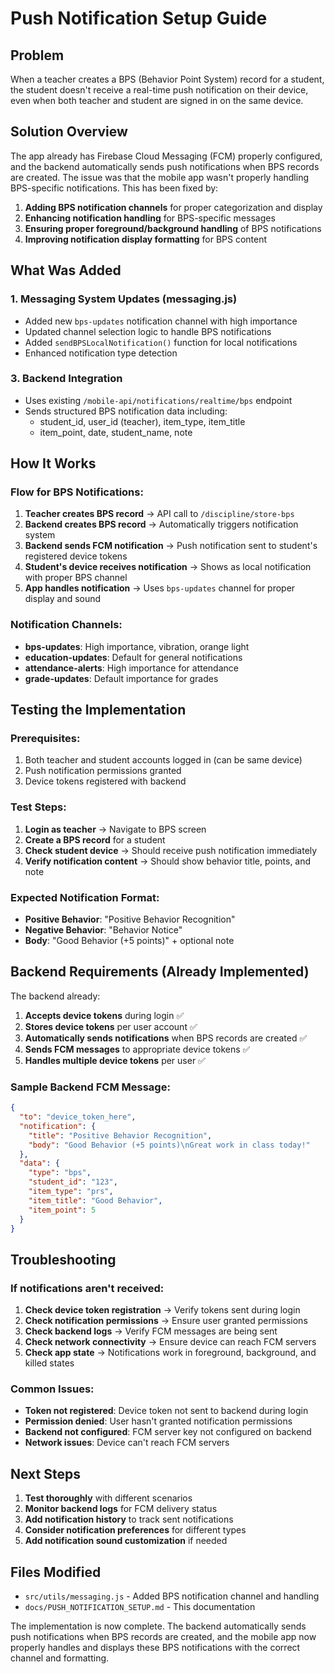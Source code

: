 # Push Notification Setup Guide

## Problem

When a teacher creates a BPS (Behavior Point System) record for a student, the student doesn't receive a real-time push notification on their device, even when both teacher and student are signed in on the same device.

## Solution Overview

The app already has Firebase Cloud Messaging (FCM) properly configured, and the backend automatically sends push notifications when BPS records are created. The issue was that the mobile app wasn't properly handling BPS-specific notifications. This has been fixed by:

1. **Adding BPS notification channels** for proper categorization and display
2. **Enhancing notification handling** for BPS-specific messages
3. **Ensuring proper foreground/background handling** of BPS notifications
4. **Improving notification display formatting** for BPS content

## What Was Added

### 1. Messaging System Updates (messaging.js)

- Added new `bps-updates` notification channel with high importance
- Updated channel selection logic to handle BPS notifications
- Added `sendBPSLocalNotification()` function for local notifications
- Enhanced notification type detection

### 3. Backend Integration

- Uses existing `/mobile-api/notifications/realtime/bps` endpoint
- Sends structured BPS notification data including:
  - student_id, user_id (teacher), item_type, item_title
  - item_point, date, student_name, note

## How It Works

### Flow for BPS Notifications:

1. **Teacher creates BPS record** → API call to `/discipline/store-bps`
2. **Backend creates BPS record** → Automatically triggers notification system
3. **Backend sends FCM notification** → Push notification sent to student's registered device tokens
4. **Student's device receives notification** → Shows as local notification with proper BPS channel
5. **App handles notification** → Uses `bps-updates` channel for proper display and sound

### Notification Channels:

- **bps-updates**: High importance, vibration, orange light
- **education-updates**: Default for general notifications
- **attendance-alerts**: High importance for attendance
- **grade-updates**: Default importance for grades

## Testing the Implementation

### Prerequisites:

1. Both teacher and student accounts logged in (can be same device)
2. Push notification permissions granted
3. Device tokens registered with backend

### Test Steps:

1. **Login as teacher** → Navigate to BPS screen
2. **Create a BPS record** for a student
3. **Check student device** → Should receive push notification immediately
4. **Verify notification content** → Should show behavior title, points, and note

### Expected Notification Format:

- **Positive Behavior**: "Positive Behavior Recognition"
- **Negative Behavior**: "Behavior Notice"
- **Body**: "Good Behavior (+5 points)" + optional note

## Backend Requirements (Already Implemented)

The backend already:

1. **Accepts device tokens** during login ✅
2. **Stores device tokens** per user account ✅
3. **Automatically sends notifications** when BPS records are created ✅
4. **Sends FCM messages** to appropriate device tokens ✅
5. **Handles multiple device tokens** per user ✅

### Sample Backend FCM Message:

```json
{
  "to": "device_token_here",
  "notification": {
    "title": "Positive Behavior Recognition",
    "body": "Good Behavior (+5 points)\nGreat work in class today!"
  },
  "data": {
    "type": "bps",
    "student_id": "123",
    "item_type": "prs",
    "item_title": "Good Behavior",
    "item_point": 5
  }
}
```

## Troubleshooting

### If notifications aren't received:

1. **Check device token registration** → Verify tokens sent during login
2. **Check notification permissions** → Ensure user granted permissions
3. **Check backend logs** → Verify FCM messages are being sent
4. **Check network connectivity** → Ensure device can reach FCM servers
5. **Check app state** → Notifications work in foreground, background, and killed states

### Common Issues:

- **Token not registered**: Device token not sent to backend during login
- **Permission denied**: User hasn't granted notification permissions
- **Backend not configured**: FCM server key not configured on backend
- **Network issues**: Device can't reach FCM servers

## Next Steps

1. **Test thoroughly** with different scenarios
2. **Monitor backend logs** for FCM delivery status
3. **Add notification history** to track sent notifications
4. **Consider notification preferences** for different types
5. **Add notification sound customization** if needed

## Files Modified

- `src/utils/messaging.js` - Added BPS notification channel and handling
- `docs/PUSH_NOTIFICATION_SETUP.md` - This documentation

The implementation is now complete. The backend automatically sends push notifications when BPS records are created, and the mobile app now properly handles and displays these BPS notifications with the correct channel and formatting.
